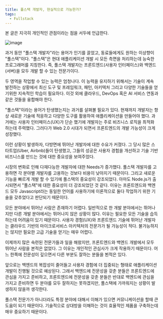 ```yaml
---
title: 풀스택 개발자, 현실적으로 가능한가?
tags:
  - Fullstack
---
```

본 글은 지극히 개인적인 관점이라는 점을 서두에 언급한다.

![image](https://github.com/user-attachments/assets/33fcf005-120a-48d1-bb2c-c90928df95c8)

과거 동안 "풀스택 개발자"라는 용어가 인기를 끌었고, 동료들에게도 원하는 이상향이 "풀스택"이다.
"풀스택"은 현대 애플리케이션 개발 시 모든 측면을 처리하는데 능숙한 프로그래머를 지칭한다. 즉, 풀스택 개발자는 프론트엔드(사용자 인터페이스)와 백엔드(서버)을 모두 개발 할 수 있는 전문가이다.

두 영역을 작업할 수 있는 능력은 엄청나다. 이 능력을 유지하기 위해서는 기술이 계속 발전하는 상황에서 최신 도구 및 프레임워크, 패턴, 아키텍처 그리고 다양한 기술들을 얻기위한 지속적인 학습이 필요하다. 이것 외에 클라우드, DevOps 혹은 AI 서비스 연동과 같은 것들을 융합해야 한다.

"풀스택"이라는 용어가 탄생했는지는 과거를 살펴볼 필요가 있다.
현재까지 개발자는 항상 새로운 기술에 적응하고 다양한 도구를 활용하여 애플리케이션을 만들어야 했다. 과거에는 사용자 인터페이스(UX)가 단순 했기에 개발자는 주로 비즈니스 로직을 최적화 하는데 주력했다. 그러다가 Web 2.0 시대가 되면서 프론트엔드의 개발 가능성이 크게 성장했다.

이런 상황이 발생하자, 다방면에 뛰어난 개발자에 대한 수요가 커졌다. 그 당시 많은 스타트업(Uber, Airbnb)들이 탄생했고, 그들의 성공은 사용자 경험을 개선하고 기술 기반 비즈니스를 만드는 것에 대한 중요성을 보여주었다.

시장의 변화로 인해 다재다능한 개발자에 대한 Needs가 증가했다. 풀스택 개발자를 고용하면 각 분야별 개발자를 고용하는 것보다 비용이 낮아지기 때문이다. 그리고 새로운 기능을 빠르게 개발 할 수 있기에 풀스택의 중요성이 강조되었다. 아마도 Node.js가 출시되면서 "풀스택"에 대한 중요성이 더 강조되었던 것 같다. 이유는 프론트엔드와 백엔드 모두 Javascript라는 동일한 언어를 사용하기에 이론적으로 둘다 작업하기 위한 기술을 갖추었다고 판단되기 때문이다.

모든 분야에서 뛰어난 사람은 존재하기 어렵다. 일반적으로 한 개발 분야에서는 뛰어나지만 다른 개발 분야에서는 뛰어나지 않은 상황이 많다. 이유는 필요한 모든 기술을 습득하는데 어려움이 있기 때문이다. 사용자 경험(UX)와 프론트엔드 기술에 뛰어난 개발자는 클라우드 기반의 마이크로서비스 아키텍처의 전문가가 될 가능성이 적다. 불가능하지는 않지만 필요한 고급 기술을 얻기는 매우 어렵다.

이제까지 많은 숙련된 전문가들과 일을 해왔지만, 프론트엔드와 백엔드 개발에서 모두 뛰어난 사람을 본적은 없었다. 그 이유는 개인적인 관심사가 크게 작용하기 때문이다. 어느 한쪽에 전문성이 깊으면서 다른 부분도 잘하는 분들을 뵌적은 있다.

앞으로는 백엔드의 복잡성이 줄어들고 사용자 경험에 더 집중되는 형태로 애플리케이션 개발이 진행될 것으로 예상된다. 그래서 백엔드에 전문성을 갖춘 분들은 프론트엔드에 관심을 가지고 준비하고, 프론트엔드에 전문성을 갖춘 분들은 반대로 백엔드에 관심을 가지고 준비하면 두 분야를 모두 잘하지는 못하겠지만, 풀스택에 가까워지는 상황이 발생하지 않을까 생각한다.

풀스택 전문가가 아니더라도 특정 분야에 대해서 이해가 있으면 커뮤니케이션을 할때 큰 도움이 되기 때문이다. 기술적으로 상대방을 이해하는 것이 효율적인 제품을 구축하는데 매우 중요하기 때문이다.

